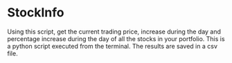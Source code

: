 # StockInfo
Using this script, get the current trading price, increase during the day and percentage increase during the day of all the stocks in your portfolio. This is a python script executed from the terminal. The results are saved in a csv file.
